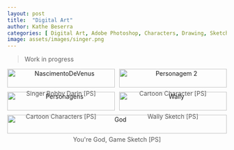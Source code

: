```yaml
---
layout: post
title:  "Digital Art"
author: Kathe Beserra
categories: [ Digital Art, Adobe Photoshop, Characters, Drawing, Sketch ]
image: assets/images/singer.png
---
```


> Work in progress

<div style="display: flex; flex-wrap: wrap; gap: 10px;">
  <figure style="flex: 1 1 calc(50% - 10px); text-align: center; margin: 0;">
    <img src="{{ site.baseurl }}/assets/images/venus.png" alt="NascimentoDeVenus" style="width: 100%; max-width: 600px;">
    <figcaption style="margin-top: 5px; font-size: 14px; color: #555;"> Singer Bobby Darin [PS] </figcaption>
  </figure>
  <figure style="flex: 1 1 calc(50% - 10px); text-align: center; margin: 0;">
    <img src="{{ site.baseurl }}/assets/images/personagem2.png" alt="Personagem 2" style="width: 100%; max-width: 600px;">
    <figcaption style="margin-top: 5px; font-size: 14px; color: #555;">Cartoon Character [PS] </figcaption>
  </figure>
  <figure style="flex: 1 1 calc(50% - 10px); text-align: center; margin: 0;">
    <img src="{{ site.baseurl }}/assets/images/personagens.png" alt="Personagens" style="width: 100%; max-width: 600px;">
    <figcaption style="margin-top: 5px; font-size: 14px; color: #555;">Cartoon Characters [PS]</figcaption>
  </figure>
  <figure style="flex: 1 1 calc(50% - 10px); text-align: center; margin: 0;">
    <img src="{{ site.baseurl }}/assets/images/wally.png" alt="Wally" style="width: 100%; max-width: 800px;">
    <figcaption style="margin-top: 5px; font-size: 14px; color: #555;">Wally Sketch [PS] </figcaption>
  </figure>
  <figure style="flex: 1 1 calc(50% - 10px); text-align: center; margin: 0;">
    <img src="{{ site.baseurl }}/assets/images/god.png" alt="God" style="width: 100%; max-width: 600px;">
    <figcaption style="margin-top: 5px; font-size: 14px; color: #555;">You're God, Game Sketch [PS] </figcaption>
  </figure>
</div>

